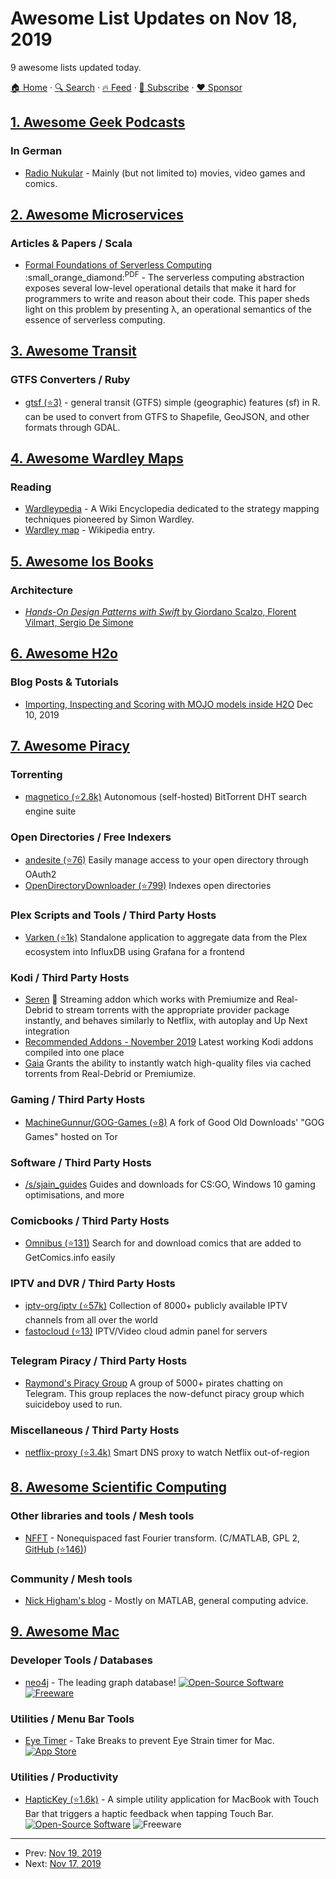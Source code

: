 # Awesome List Updates on Nov 18, 2019

9 awesome lists updated today.

[🏠 Home](/README.md) · [🔍 Search](https://www.trackawesomelist.com/search/) · [🔥 Feed](https://www.trackawesomelist.com/rss.xml) · [📮 Subscribe](https://trackawesomelist.us17.list-manage.com/subscribe?u=d2f0117aa829c83a63ec63c2f&id=36a103854c) · [❤️  Sponsor](https://github.com/sponsors/theowenyoung)



## [1. Awesome Geek Podcasts](/content/ayr-ton/awesome-geek-podcasts/README.md)

### In German

*   [Radio Nukular](https://www.radionukular.de/) - Mainly (but not limited to) movies, video games and comics.

## [2. Awesome Microservices](/content/mfornos/awesome-microservices/README.md)

### Articles & Papers / Scala

*   [Formal Foundations of Serverless Computing](https://arxiv.org/pdf/1902.05870.pdf) :small\_orange\_diamond:<sup>PDF</sup> - The serverless computing abstraction exposes several low-level operational details that make it hard for programmers to write and reason about their code. This paper sheds light on this problem by presenting λ, an operational semantics of the essence of serverless computing.

## [3. Awesome Transit](/content/CUTR-at-USF/awesome-transit/README.md)

### GTFS Converters / Ruby

*   [gtsf (⭐3)](https://github.com/r-gtfs/gtsf) - general transit (GTFS) simple (geographic) features (sf) in R. can be used to convert from GTFS to Shapefile, GeoJSON, and other formats through GDAL.

## [4. Awesome Wardley Maps](/content/wardley-maps-community/awesome-wardley-maps/README.md)

### Reading

*   [Wardleypedia](http://wardleypedia.org/mediawiki/index.php/Main_Page) - A Wiki Encyclopedia dedicated to the strategy mapping techniques pioneered by Simon Wardley.
*   [Wardley map](https://en.wikipedia.org/wiki/Wardley_map) - Wikipedia entry.

## [5. Awesome Ios Books](/content/bystritskiy/awesome-ios-books/README.md)

### Architecture

*   [*Hands-On Design Patterns with Swift* by Giordano Scalzo, Florent Vilmart, Sergio De Simone](https://www.packtpub.com/application-development/hands-design-patterns-swift#tab-label-additional)

## [6. Awesome H2o](/content/h2oai/awesome-h2o/README.md)

### Blog Posts & Tutorials

*   [Importing, Inspecting and Scoring with MOJO models inside H2O](https://www.pavel.cool/h2o-3/h2o-mojo-import/) Dec 10, 2019

## [7. Awesome Piracy](/content/Igglybuff/awesome-piracy/README.md)

### Torrenting

*   [magnetico (⭐2.8k)](https://github.com/boramalper/magnetico) Autonomous (self-hosted) BitTorrent DHT search engine suite

### Open Directories / Free Indexers

*   [andesite (⭐76)](https://github.com/nektro/andesite) Easily manage access to your open directory through OAuth2
*   [OpenDirectoryDownloader (⭐799)](https://github.com/KoalaBear84/OpenDirectoryDownloader) Indexes open directories

### Plex Scripts and Tools / Third Party Hosts

*   [Varken (⭐1k)](https://github.com/Boerderij/Varken) Standalone application to aggregate data from the Plex ecosystem into InfluxDB using Grafana for a frontend

### Kodi / Third Party Hosts

*   [Seren](https://www.reddit.com/r/Addons4Kodi/comments/dt4kg2/recommended_addons_november_2019/f6ukyfr?utm_source=share\&utm_medium=web2x) :star2: Streaming addon which works with Premiumize and Real-Debrid to stream torrents with the appropriate provider package instantly, and behaves similarly to Netflix, with autoplay and Up Next integration
*   [Recommended Addons - November 2019](https://www.reddit.com/r/Addons4Kodi/comments/dt4kg2/recommended_addons_november_2019/) Latest working Kodi addons compiled into one place
*   [Gaia](https://gaiakodi.com/) Grants the ability to instantly watch high-quality files via cached torrents from Real-Debrid or Premiumize.

### Gaming / Third Party Hosts

*   [MachineGunnur/GOG-Games (⭐8)](https://github.com/MachineGunnur/GOG-Games) A fork of Good Old Downloads' "GOG Games" hosted on Tor

### Software / Third Party Hosts

*   [/s/sjain\_guides](https://saidit.net/s/sjain_guides) Guides and downloads for CS:GO, Windows 10 gaming optimisations, and more

### Comicbooks / Third Party Hosts

*   [Omnibus (⭐131)](https://github.com/fireshaper/Omnibus) Search for and download comics that are added to GetComics.info easily

### IPTV and DVR / Third Party Hosts

*   [iptv-org/iptv (⭐57k)](https://github.com/iptv-org/iptv) Collection of 8000+ publicly available IPTV channels from all over the world
*   [fastocloud (⭐13)](https://github.com/fastogt/fastocloud) IPTV/Video cloud admin panel for servers

### Telegram Piracy / Third Party Hosts

*   [Raymond's Piracy Group](https://t.me/raymondfreesoftware) A group of 5000+ pirates chatting on Telegram. This group replaces the now-defunct piracy group which suicideboy used to run.

### Miscellaneous / Third Party Hosts

*   [netflix-proxy (⭐3.4k)](https://github.com/ab77/netflix-proxy/) Smart DNS proxy to watch Netflix out-of-region

## [8. Awesome Scientific Computing](/content/nschloe/awesome-scientific-computing/README.md)

### Other libraries and tools / Mesh tools

*   [NFFT](https://www-user.tu-chemnitz.de/\~potts/nfft/) - Nonequispaced fast Fourier transform.
    (C/MATLAB, GPL 2, [GitHub (⭐146)](https://github.com/NFFT/nfft))

### Community / Mesh tools

*   [Nick Higham's blog](https://nhigham.com/) - Mostly on MATLAB, general computing advice.

## [9. Awesome Mac](/content/jaywcjlove/awesome-mac/README.md)

### Developer Tools / Databases

*   [neo4j](https://neo4j.com) - The leading graph database! [![Open-Source Software](https://jaywcjlove.github.io/sb/ico/min-oss.svg "Open Source Software") ![Freeware](https://jaywcjlove.github.io/sb/ico/min-free.svg "Freeware")](https://github.com/neo4j/neo4j)

### Utilities / Menu Bar Tools

*   [Eye Timer](https://adelmaer.com/eyetimer) - Take Breaks to prevent Eye Strain timer for Mac. [![App Store](https://jaywcjlove.github.io/sb/ico/min-app-store.svg "App Store Software")](https://apps.apple.com/us/app/eye-timer/id1485856873)

### Utilities / Productivity

*   [HapticKey (⭐1.6k)](https://github.com/niw/HapticKey/releases) - A simple utility application for MacBook with Touch Bar that triggers a haptic feedback when tapping Touch Bar. [![Open-Source Software](https://jaywcjlove.github.io/sb/ico/min-oss.svg "Open Source Software")](https://github.com/niw/HapticKey) ![Freeware](https://jaywcjlove.github.io/sb/ico/min-free.svg "Freeware")

---

- Prev: [Nov 19, 2019](/content/2019/11/19/README.md)
- Next: [Nov 17, 2019](/content/2019/11/17/README.md)